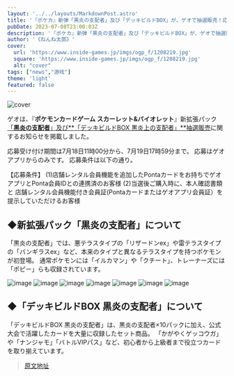 ```yaml
---
layout: '../../layouts/MarkdownPost.astro'
title: '『ポケカ』新弾「黒炎の支配者」及び「デッキビルドBOX」が、ゲオで抽選販売！応募期間や条件などをチェック'
pubDate: 2023-07-08T23:00:03Z
description: '『ポケカ』新弾「黒炎の支配者」及び「デッキビルドBOX」が、ゲオで抽選販売！応募期間や条件などをチェック'
author: '《ねんね太郎》'
cover:
  url: 'https://www.inside-games.jp/imgs/ogp_f/1208219.jpg'
  square: 'https://www.inside-games.jp/imgs/ogp_f/1208219.jpg'
  alt: "cover"
tags: ["news","游戏"]
theme: 'light'
featured: false
---
```


![cover](https://www.inside-games.jp/imgs/ogp_f/1208219.jpg)

<figure class="ctms-editor-twitter"><blockquote class="twitter-tweet" data-conversation=""><a href="https://twitter.com/GEO_official/status/1677241742792466433"></a></blockquote><script async="" charset="utf-8" src="https://platform.twitter.com/widgets.js"></script></figure>

ゲオは、『**ポケモンカードゲーム スカーレット&バイオレット**』新拡張パック[「**黒炎の支配者**」及び**「デッキビルドBOX 黒炎上の支配者」**抽選販売](https://geo-online.co.jp/news/626)に関するお知らせを掲載しました。

応募受け付け期間は7月18日11時00分から、7月19日17時59分まで。 応募はゲオアプリからのみです。 応募条件は以下の通り。

【応募条件】
(1)店舗レンタル会員機能を追加したPontaカードをお持ちでゲオアプリとPonta会員IDとの連携済のお客様
(2)当選後ご購入時に、本人確認書類と 店舗レンタル会員機能付き会員証(Pontaカードまたはゲオアプリ会員証）を提示していただけるお客様

## ◆新拡張パック「黒炎の支配者」について
「黒炎の支配者」では、悪テラスタイプの「リザードンex」や雷テラスタイプの「バンギラスex」など、本来のタイプと異なるテラスタイプを持つポケモンが初登場。 通常ポケモンには「イルカマン」や「クチート」、トレーナーズには「ポピー」らも収録されています。

![image](https://www.inside-games.jp/imgs/zoom/1208212.jpg)
![image](https://www.inside-games.jp/imgs/zoom/1208218.jpg)
![image](https://www.inside-games.jp/imgs/zoom/1208217.jpg)
![image](https://www.inside-games.jp/imgs/zoom/1208216.jpg)
![image](https://www.inside-games.jp/imgs/zoom/1208215.jpg)
![image](https://www.inside-games.jp/imgs/zoom/1208214.jpg)
![image](https://www.inside-games.jp/imgs/zoom/1208213.jpg)

## ◆「デッキビルドBOX 黒炎の支配者」について
「デッキビルドBOX 黒炎の支配者」は、黒炎の支配者×10パックに加え、公式大会で活躍したカードを大量に収録したセット商品。 「かがやくゲッコウガ」や「ナンジャモ」「バトルVIPパス」など、初心者から上級者まで役立つカードを取り揃えています。

>[原文地址](https://www.inside-games.jp/article/2023/07/09/147093.html)  
